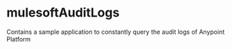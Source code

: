# mulesoftAuditLogs
Contains a sample application to constantly query the audit logs of Anypoint Platform

